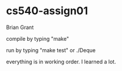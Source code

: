# cs540-assign01
Brian Grant


compile by typing "make"

run by typing "make test" or ./Deque




everything is in working order. I learned a lot.
